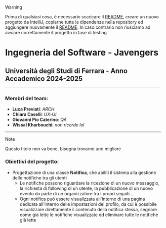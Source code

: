 >[!WARNING]
> Prima di qualsiasi cosa, è necessario scaricare il [README](./README.md), creare un nuovo progetto da IntelliJ, copiarne tutte le dipendenze nella repository ed aggiungere nuovamente il [README](./README.md). In caso contrario non riusciamo ad avviare correttamente il progetto in fase di testing

# Ingegneria del Software - Javengers
## Università degli Studi di Ferrara - Anno Accademico 2024-2025

<hr>

### Membri del team:
* **Luca Previati**: *ARCH*
* **Chiara Caselli**: *UX-UI*
* **Giovanni Pio Caterino**: *QA*
* **Wissal Kharbouchi**: *non ricordo lol*

<hr>

>[!NOTE]
> Questo titolo non va bene, bisogna trovarne uno migliore
### Obiettivi del progetto: 
* Progettazione di una classe **Notifica**, che abiliti il sistema alla gestione delle notifiche tra gli utenti
    * Le notifiche possono riguardare la ricezione di un nuovo messaggio, la richiesta di following di un utente, la pubblicazione di un nuovo evento da parte di un organizzatore tra i propri seguiti...
    * Ogni notifica può essere visualizzata all'interno di una pagina dedicata all'interno delle impostazioni del profilo, da cui è possibile visualizzare direttamente il contenuto della notifica stessa, segnare come già lette le notifiche visualizzate ed eliminare tutte le notifiche già lette